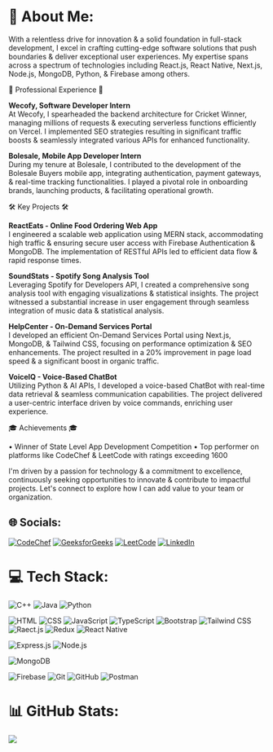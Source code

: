 # 💫 About Me:
With a relentless drive for innovation & a solid foundation in full-stack development, I excel in crafting cutting-edge software solutions that push boundaries & deliver exceptional user experiences. My expertise spans across a spectrum of technologies including React.js, React Native, Next.js, Node.js, MongoDB, Python, & Firebase among others.

💼 Professional Experience 💼

<b>Wecofy, Software Developer Intern</b><br>
At Wecofy, I spearheaded the backend architecture for Cricket Winner, managing millions of requests & executing serverless functions efficiently on Vercel. I implemented SEO strategies resulting in significant traffic boosts & seamlessly integrated various APIs for enhanced functionality.

<b>Bolesale, Mobile App Developer Intern</b><br>
During my tenure at Bolesale, I contributed to the development of the Bolesale Buyers mobile app, integrating authentication, payment gateways, & real-time tracking functionalities. I played a pivotal role in onboarding brands, launching products, & facilitating operational growth.

🛠️ Key Projects 🛠️

<b>ReactEats - Online Food Ordering Web App</b><br>
I engineered a scalable web application using MERN stack, accommodating high traffic & ensuring secure user access with Firebase Authentication & MongoDB. The implementation of RESTful APIs led to efficient data flow & rapid response times.

<b>SoundStats - Spotify Song Analysis Tool</b><br>
Leveraging Spotify for Developers API, I created a comprehensive song analysis tool with engaging visualizations & statistical insights. The project witnessed a substantial increase in user engagement through seamless integration of music data & statistical analysis.

<b>HelpCenter - On-Demand Services Portal</b><br>
I developed an efficient On-Demand Services Portal using Next.js, MongoDB, & Tailwind CSS, focusing on performance optimization & SEO enhancements. The project resulted in a 20% improvement in page load speed & a significant boost in organic traffic.

<b>VoiceIQ - Voice-Based ChatBot</b><br>
Utilizing Python & AI APIs, I developed a voice-based ChatBot with real-time data retrieval & seamless communication capabilities. The project delivered a user-centric interface driven by voice commands, enriching user experience.

🎓 Achievements 🎓

• Winner of State Level App Development Competition
• Top performer on platforms like CodeChef & LeetCode with ratings exceeding 1600

I'm driven by a passion for technology & a commitment to excellence, continuously seeking opportunities to innovate & contribute to impactful projects. Let's connect to explore how I can add value to your team or organization.


## 🌐 Socials:
[![CodeChef](https://img.shields.io/badge/Codechef-%23B92B27.svg?&style=for-the-badge&logo=Codechef&logoColor=white)](https://www.codechef.com/users/navedkhan) [![GeeksforGeeks](https://img.shields.io/badge/GeeksforGeeks-298D46?style=for-the-badge&logo=geeksforgeeks&logoColor=white)](https://auth.geeksforgeeks.org/user/navedkhan19032002) [![LeetCode](https://img.shields.io/badge/-LeetCode-FFA116?style=for-the-badge&logo=LeetCode&logoColor=black)](https://leetcode.com/navedkhan/) [![LinkedIn](https://img.shields.io/badge/LinkedIn-0077B5?style=for-the-badge&logo=linkedin&logoColor=white)](https://www.linkedin.com/in/navedkhan2002/) 

# 💻 Tech Stack:
![C++](https://img.shields.io/badge/C%2B%2B-00599C?style=for-the-badge&logo=c%2B%2B&logoColor=white) ![Java](https://img.shields.io/badge/Java-ED8B00?style=for-the-badge&logo=openjdk&logoColor=white) ![Python](https://img.shields.io/badge/Python-3776AB?style=for-the-badge&logo=python&logoColor=white)

![HTML](https://img.shields.io/badge/HTML5-E34F26?style=for-the-badge&logo=html5&logoColor=white) ![CSS](https://img.shields.io/badge/CSS3-1572B6?style=for-the-badge&logo=css3&logoColor=white) ![JavaScript](https://img.shields.io/badge/JavaScript-323330?style=for-the-badge&logo=javascript&logoColor=F7DF1E) ![TypeScript](https://img.shields.io/badge/TypeScript-007ACC?style=for-the-badge&logo=typescript&logoColor=white) ![Bootstrap](https://img.shields.io/badge/Bootstrap-563D7C?style=for-the-badge&logo=bootstrap&logoColor=white) ![Tailwind CSS](https://img.shields.io/badge/Tailwind_CSS-38B2AC?style=for-the-badge&logo=tailwind-css&logoColor=white) ![Raect.js](https://img.shields.io/badge/React-20232A?style=for-the-badge&logo=react&logoColor=61DAFB) ![Redux](https://img.shields.io/badge/Redux-593D88?style=for-the-badge&logo=redux&logoColor=white) ![React Native](https://img.shields.io/badge/react_native-%2320232a.svg?style=for-the-badge&logo=react&logoColor=%2361DAFB)

![Express.js](https://img.shields.io/badge/Express.js-404D59?style=for-the-badge) ![Node.js](https://img.shields.io/badge/Node.js-43853D?style=for-the-badge&logo=node.js&logoColor=white)

![MongoDB](https://img.shields.io/badge/MongoDB-4EA94B?style=for-the-badge&logo=mongodb&logoColor=white)

![Firebase](https://img.shields.io/badge/Firebase-039BE5?style=for-the-badge&logo=Firebase&logoColor=white) ![Git](https://img.shields.io/badge/git-%23F05033.svg?style=for-the-badge&logo=git&logoColor=white) ![GitHub](https://img.shields.io/badge/github-%23121011.svg?style=for-the-badge&logo=github&logoColor=white) ![Postman](https://img.shields.io/badge/Postman-FF6C37?style=for-the-badge&logo=postman&logoColor=white)

# 📊 GitHub Stats:
![](https://github-readme-stats.vercel.app/api/top-langs/?username=navedkhan1903&theme=dark&hide_border=true&include_all_commits=false&count_private=false&layout=compact)
